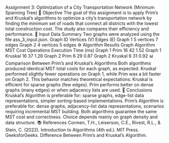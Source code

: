Assignment 3: Optimization of a City Transportation Network (Minimum Spanning Tree)
🎯 Objective
The goal of this assignment is to apply Prim’s and Kruskal’s algorithms to optimize a city’s transportation network by finding the minimum set of roads that connect all districts with the lowest total construction cost.
The study also compares their efficiency and performance.
📂 Input Data Summary
Two graphs were analyzed using the file ass_3_input.json.
Graph ID	Vertices (V)	Edges (E)
Graph 1	5 vertices	7 edges
Graph 2	4 vertices	5 edges
⚙️ Algorithm Results
Graph	Algorithm	MST Cost	Operations	Execution Time (ms)
Graph 1	Prim	16	42	1.52
Graph 1	Kruskal	16	37	1.28
Graph 2	Prim	6	29	0.87
Graph 2	Kruskal	6	31	0.92
📊 Comparison Between Prim’s and Kruskal’s Algorithms
Both algorithms produced identical MST total costs for each graph, as expected.
Kruskal performed slightly fewer operations on Graph 1, while Prim was a bit faster on Graph 2.
This behavior matches theoretical expectations:
Kruskal is efficient for sparse graphs (few edges).
Prim performs better on dense graphs (many edges) or when adjacency lists are used.
🧩 Conclusions
Kruskal’s Algorithm is preferable for:
sparse graphs,
edge-list data representations,
simpler sorting-based implementations.
Prim’s Algorithm is preferable for:
dense graphs,
adjacency-list data representations,
scenarios requiring incremental MST building.
Both algorithms guarantee the same MST cost and correctness.
Choice depends mainly on graph density and data structure.
📚 References
Cormen, T.H., Leiserson, C.E., Rivest, R.L., & Stein, C. (2022). Introduction to Algorithms (4th ed.). MIT Press.
GeeksforGeeks. Difference Between Prim’s and Kruskal’s Algorithm.